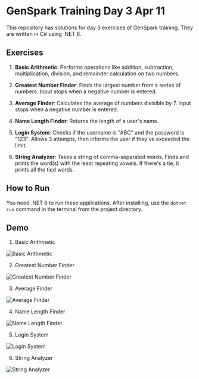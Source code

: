# GenSpark Training Day 3 Apr 11

This repository has solutions for day 3 exercises of GenSpark training. They are written in C# using .NET 6.

## Exercises

1. **Basic Arithmetic**: Performs operations like addition, subtraction, multiplication, division, and remainder calculation on two numbers.

2. **Greatest Number Finder**: Finds the largest number from a series of numbers. Input stops when a negative number is entered.

3. **Average Finder**: Calculates the average of numbers divisible by 7. Input stops when a negative number is entered.

4. **Name Length Finder**: Returns the length of a user's name.

5. **Login System**: Checks if the username is "ABC" and the password is "123". Allows 3 attempts, then informs the user if they've exceeded the limit.

6. **String Analyzer**: Takes a string of comma-separated words. Finds and prints the word(s) with the least repeating vowels. If there's a tie, it prints all the tied words.

## How to Run

You need .NET 6 to run these applications. After installing, use the `dotnet run` command in the terminal from the project directory.

## Demo

1. Basic Arithmetic

![Basic Arithmetic](https://github.com/kaxxsh/demo1/blob/main/Results/Day%203/Average%20Finder.jpg)

2. Greatest Number Finder

![Greatest Number Finder](https://github.com/kaxxsh/demo1/blob/main/Results/Day%203/Basic%20Arithmetic.jpg)

3. Average Finder

![Average Finder](https://github.com/kaxxsh/demo1/blob/main/Results/Day%203/Greatest%20Number%20Finder.jpg)

4. Name Length Finder

![Name Length Finder](https://github.com/kaxxsh/demo1/blob/main/Results/Day%203/Login%20System.jpg)

5. Login System

![Login System](https://github.com/kaxxsh/demo1/blob/main/Results/Day%203/Name%20Length%20Finder.jpg)

6. String Analyzer

![String Analyzer](https://github.com/kaxxsh/demo1/blob/main/Results/Day%203/String%20Analyzer.jpg)
